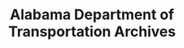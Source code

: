 ---
layout: repo
title: "Alabama Department of Transportation Archives"
id: 10835
permalink: repos/10835/
---